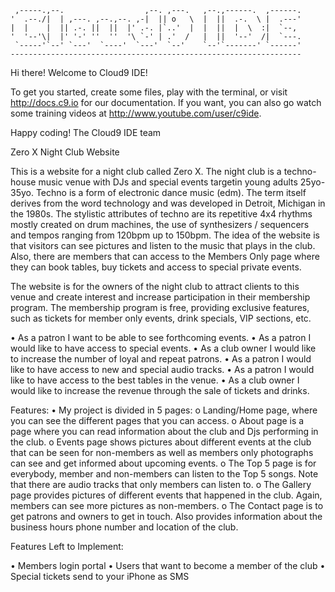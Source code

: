
     ,-----.,--.                  ,--. ,---.   ,--.,------.  ,------.
    '  .--./|  | ,---. ,--.,--. ,-|  || o   \  |  ||  .-.  \ |  .---'
    |  |    |  || .-. ||  ||  |' .-. |`..'  |  |  ||  |  \  :|  `--, 
    '  '--'\|  |' '-' ''  ''  '\ `-' | .'  /   |  ||  '--'  /|  `---.
     `-----'`--' `---'  `----'  `---'  `--'    `--'`-------' `------'
    ----------------------------------------------------------------- 


Hi there! Welcome to Cloud9 IDE!

To get you started, create some files, play with the terminal,
or visit http://docs.c9.io for our documentation.
If you want, you can also go watch some training videos at
http://www.youtube.com/user/c9ide.

Happy coding!
The Cloud9 IDE team



Zero X Night Club Website


This is a website for a night club called Zero X. The night club is a techno-house music venue with DJs and special events targetin young adults 25yo-35yo. Techno is a form of electronic dance music (edm). The term itself derives from the word technology and was developed in Detroit, Michigan in the 1980s. The stylistic attributes of techno are its repetitive 4x4 rhythms mostly created on drum machines, the use of synthesizers / sequencers and tempos ranging from 120bpm up to 150bpm. The idea of the website is that visitors can see pictures and listen to the music that plays in the club. Also, there are members that can access to the Members Only page where they can book tables, buy tickets and access to special private events.

The website is for the owners of the night club to attract clients to this venue and create interest and increase participation in their membership program. The membership program is free, providing exclusive features, such as tickets for member only events, drink specials, VIP sections, etc.

•	As a patron I want to be able to see forthcoming events.
•	As a patron I would like to have access to special events.
•	As a club owner I would like to increase the number of loyal and repeat patrons.
•	As a patron I would like to have access to new and special audio tracks.
•	As a patron I would like to have access to the best tables in the venue.
•	As a club owner I would like to increase the revenue through the sale of tickets and drinks.

Features:
•	My project is divided in 5 pages:
o	Landing/Home page, where you can see the different pages that you can access.
o	About page is a page where you can read information about the club and Djs performing in the club.
o	Events page shows pictures about different events at the club that can be seen for non-members as well as members only photographs can see and get informed about upcoming events.
o	The Top 5 page is for everybody, member and non-members can listen to the Top 5 songs. Note that there are audio tracks that only members can listen to.
o	The Gallery page provides pictures of different events that happened in the club. Again, members can see more pictures as non-members.
o	The Contact page is to get patrons and owners to get in touch. Also provides information about the business hours phone number and location of the club.

Features Left to Implement:

•	Members login portal
•	Users that want to become a member of the club
•	Special tickets send to your iPhone as SMS
